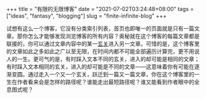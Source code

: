 +++
title = "有限的无限博客"
date = "2021-07-02T03:24:48+08:00"
tags = ["ideas", "fantasy", "blogging"]
slug = "finite-infinite-blog"
+++

试想有这么一个博客，它没有分类索引列表，首页也即唯一的页面就是只有一篇文章。那你怎么才能够发现浏览博客的所有内容？奥秘就在这个博客的每篇文章都是联接的，你可以通过文章内容中的某一[玄关](https://yixiuer.me/idea/d2d-problem/)进入另一文章。可惜的是，这个博客里的文章如此之多如此之广以至无限，在时间内都不可能全部遍历计算完，更不用说人的一生。更可气的是，有时踩入文本不同的玄关，进入的却可能是相同的文章；有时踩入文本相同的玄关，进入的却可能是不同的文章——这意味着你有可能在逐渐变圆。通过走入一个又一个玄关，跃迁到一篇又一篇文章，你在这个博客里的一生在作者看来会是怎样的路径呢？谁能走出最短路径呢？谁又能看到作者眼中的全息图式呢？
